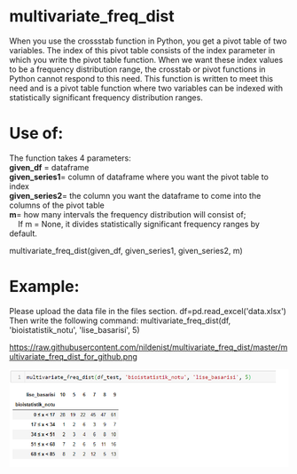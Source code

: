 # multivariate_freq_dist

When you use the crossstab function in Python, you get a pivot table of two variables. 
The index of this pivot table consists of the index parameter in which you write the pivot table function. 
When we want these index values to be a frequency distribution range, the crosstab or pivot functions in Python cannot 
respond to this need. This function is written to meet this need and is a pivot table function where two variables can be 
indexed with statistically significant frequency distribution ranges.

# Use of:

The function takes 4 parameters: <br/>
**given_df** = dataframe <br/>
**given_series1**= column of dataframe where you want the pivot table to index <br/>
**given_series2**= the column you want the dataframe to come into the columns of the pivot table <br/>
**m**= how many intervals the frequency distribution will consist of; <br/>
    If m = None, it divides statistically significant frequency ranges by default. <br/>
    

multivariate_freq_dist(given_df, given_series1, given_series2, m)

# Example:
Please upload the data file in the files section.
df=pd.read_excel('data.xlsx')
Then write the following command:
multivariate_freq_dist(df, 'bioistatistik_notu', 'lise_basarisi', 5)


https://raw.githubusercontent.com/nildenist/multivariate_freq_dist/master/multivariate_freq_dist_for_github.png

<img src="/images/multivariate_freq_dist_for_github.png" 
data-canonical-src="https://user-images.githubusercontent.com/28653377/75344783-65936880-58ac-11ea-97fd-ccd0f62b7c51.png" />

